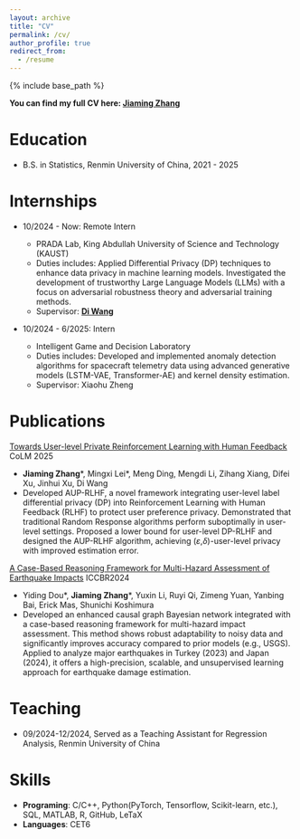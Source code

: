```yaml
---
layout: archive
title: "CV"
permalink: /cv/
author_profile: true
redirect_from:
  - /resume
---
```


{% include base_path %}

**You can find my full CV here: [Jiaming Zhang](https://github.com/traderbxy/jiamingzhang.github.io/blob/master/assets/resume.pdf)**

Education
======
* B.S. in Statistics, Renmin University of China, 2021 - 2025

Internships
======
* 10/2024 - Now: Remote Intern
  * PRADA Lab, King Abdullah University of Science and Technology (KAUST)
  * Duties includes: Applied Differential Privacy (DP) techniques to enhance data privacy in machine learning models. Investigated the development of trustworthy Large Language Models (LLMs) with a focus on adversarial robustness theory and adversarial training methods.
  * Supervisor: **[Di Wang](https://shao3wangdi.github.io/)**


* 10/2024 - 6/2025: Intern
  * Intelligent Game and Decision Laboratory
  * Duties includes: Developed and implemented anomaly detection algorithms for spacecraft telemetry data using advanced generative models (LSTM-VAE, Transformer-AE) and kernel density estimation.
  * Supervisor: Xiaohu Zheng

Publications
======
[Towards User-level Private Reinforcement Learning with Human Feedback](https://export.arxiv.org/abs/2502.17515)  CoLM 2025
- **Jiaming Zhang**\*, Mingxi Lei\*, Meng Ding, Mengdi Li, Zihang Xiang, Difei Xu, Jinhui Xu, Di Wang
- Developed AUP-RLHF, a novel framework integrating user-level label differential privacy (DP) into Reinforcement Learning with Human Feedback (RLHF) to protect user preference privacy. Demonstrated that traditional Random Response algorithms perform suboptimally in user-level settings. Proposed a lower bound for user-level DP-RLHF and designed the AUP-RLHF algorithm, achieving ($\varepsilon$,$\delta$)-user-level privacy with improved estimation error.


[A Case-Based Reasoning Framework for Multi-Hazard Assessment of Earthquake Impacts](https://ceur-ws.org/Vol-3708/paper_17.pdf)  ICCBR2024
- Yiding Dou\*, **Jiaming Zhang**\*, Yuxin Li, Ruyi Qi, Zimeng Yuan, Yanbing Bai, Erick Mas, Shunichi Koshimura
- Developed an enhanced causal graph Bayesian network integrated with a case-based reasoning framework for multi-hazard impact assessment. This method shows robust adaptability to noisy data and significantly improves accuracy compared to prior models (e.g., USGS). Applied to analyze major earthquakes in Turkey (2023) and Japan (2024), it offers a high-precision, scalable, and unsupervised learning approach for earthquake damage estimation.

Teaching
======
- 09/2024-12/2024, Served as a Teaching Assistant for Regression Analysis, Renmin University of China


Skills
======
- **Programing**: C/C++, Python(PyTorch, Tensorflow, Scikit-learn, etc.), SQL, MATLAB, R, GitHub, LeTaX  
- **Languages**: CET6

